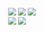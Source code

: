<img src="https://img.shields.io/badge/Java-007396.svg?&style=for-the-badge&logo=Java&logoColor=white">
<img src="https://img.shields.io/badge/Spring-6DB33F.svg?&style=for-the-badge&logo=Spring&logoColor=white">
<img src="https://img.shields.io/badge/Python-3776AB.svg?&style=for-the-badge&logo=Python&logoColor=white">
<br>
<img src="https://github-readme-stats.vercel.app/api?username=yunsseong&title_color=ffffff&text_color=ffffff&icon_color=ffffff&line_height=25&hide=contribs&card_width=200px&hide_rank=true&bg_color=5e7348&border_radius=10&show_icons=true">
<img src="http://mazassumnida.wtf/api/v2/generate_badge?boj=ysjeong15">
